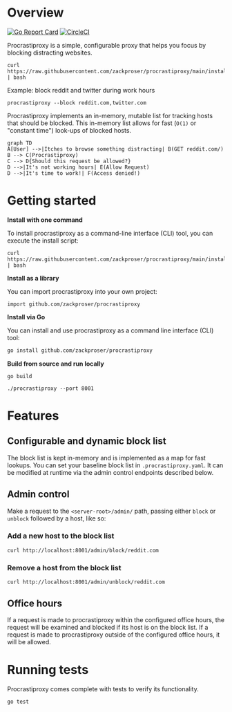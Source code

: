 # Overview

[![Go Report Card](https://goreportcard.com/badge/github.com/zackproser/procrastiproxy)](https://goreportcard.com/report/github.com/zackproser/procrastiproxy)
[![CircleCI](https://circleci.com/gh/zackproser/procrastiproxy.svg?style=shield)](https://circleci.com/gh/zackproser/procrastiproxy)

Procrastiproxy is a simple, configurable proxy that helps you focus by blocking distracting websites.

```
curl https://raw.githubusercontent.com/zackproser/procrastiproxy/main/install.sh | bash
```

Example: block reddit and twitter during work hours

```
procrastiproxy --block reddit.com,twitter.com
```

Procrastiproxy implements an in-memory, mutable list for tracking hosts that should be blocked. This in-memory list allows for fast (`O(1)` or "constant time") look-ups of blocked hosts.

```mermaid
graph TD
A[User] -->|Itches to browse something distracting| B(GET reddit.com/)
B --> C(Procrastiproxy)
C --> D{Should this request be allowed?}
D -->|It's not working hours| E(Allow Request)
D -->|It's time to work!| F(Access denied!)
```

# Getting started

**Install with one command**

To install procrastiproxy as a command-line interface (CLI) tool, you can execute the install script:

```
curl https://raw.githubusercontent.com/zackproser/procrastiproxy/main/install.sh | bash
```

**Install as a library**

You can import procrastiproxy into your own project:

```golang
import github.com/zackproser/procrastiproxy
```

**Install via Go**

You can install and use procrastiproxy as a command line interface (CLI) tool:

```bash
go install github.com/zackproser/procrastiproxy
```

**Build from source and run locally**

`go build`

`./procrastiproxy --port 8001`

# Features

## Configurable and dynamic block list

The block list is kept in-memory and is implemented as a map for fast lookups. You can set your baseline block list in `.procrastiproxy.yaml`. It can be modified at runtime via the admin control endpoints described below.

## Admin control

Make a request to the `<server-root>/admin/` path, passing either `block` or `unblock` followed by a host, like so:

### Add a new host to the block list

`curl http://localhost:8001/admin/block/reddit.com`

### Remove a host from the block list

`curl http://localhost:8001/admin/unblock/reddit.com`

## Office hours

If a request is made to procrastiproxy within the configured office hours, the request will be examined and blocked if its host is on the block list. If a request is made to procrastiproxy outside of the configured office hours, it will be allowed.

# Running tests

Procrastiproxy comes complete with tests to verify its functionality.

`go test`
